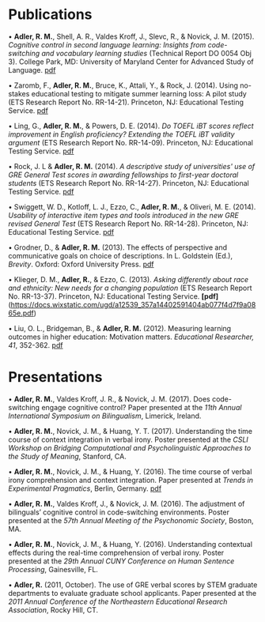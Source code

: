 # Publications

•	**Adler, R. M.**, Shell, A. R., Valdes Kroff, J., Slevc, R., & Novick, J. M. (2015). *Cognitive control in second language learning: Insights from code-switching and vocabulary learning studies* (Technical Report DO 0054 Obj 3). College Park, MD: University of Maryland Center for Advanced Study of Language. [pdf](https://docs.wixstatic.com/ugd/a12539_a6b2c70f62e3478c8605092f0c29d704.pdf)

•	Zaromb, F., **Adler, R. M.**, Bruce, K., Attali, Y., & Rock, J. (2014). Using no-stakes educational testing to mitigate summer learning loss: A pilot study (ETS Research Report No. RR-14-21). Princeton, NJ: Educational Testing Service. [pdf](https://docs.wixstatic.com/ugd/a12539_f8e320851d634c06aecc5e53f7d2b9e8.pdf)

•	Ling, G., **Adler, R. M.**, & Powers, D. E. (2014). *Do TOEFL iBT scores reflect improvement in English proficiency? Extending the TOEFL iBT validity argument* (ETS Research Report No. RR-14-09). Princeton, NJ: Educational Testing Service. [pdf](https://docs.wixstatic.com/ugd/a12539_c8212c5301e44c7b9edc7fb70881a351.pdf)

•	Rock, J. L & **Adler, R. M.** (2014). *A descriptive study of universities' use of GRE General Test scores in awarding fellowships to first-year doctoral students* (ETS Research Report No. RR-14-27). Princeton, NJ: Educational Testing Service. [pdf](https://docs.wixstatic.com/ugd/a12539_1b0230e504584de6845e9f7115a04b24.pdf)

•	Swiggett, W. D., Kotloff, L. J., Ezzo, C., **Adler, R. M.**, & Oliveri, M. E. (2014). *Usability of interactive item types and tools introduced in the new GRE revised General Test* (ETS Research Report No. RR-14-28). Princeton, NJ: Educational Testing Service. [pdf](https://docs.wixstatic.com/ugd/a12539_9a6751fbd720418ebb3d9d01145f73d2.pdf)

•	Grodner, D., & **Adler, R. M.** (2013). The effects of perspective and communicative goals on choice of descriptions. In L. Goldstein (Ed.), *Brevity*. Oxford: Oxford University Press. [pdf](https://docs.wixstatic.com/ugd/a12539_da2e08910d8d4f47811dc71536ade026.pdf)

•	Klieger, D. M., **Adler, R.**, & Ezzo, C. (2013). *Asking differently about race and ethnicity: New needs for a changing population* (ETS Research Report No. RR-13-37). Princeton, NJ: Educational Testing Service. **[pdf]**(https://docs.wixstatic.com/ugd/a12539_357a14402591404ab077f4d7f9a0865e.pdf)

•	Liu, O. L., Bridgeman, B., & **Adler, R. M.** (2012). Measuring learning outcomes in higher education: Motivation matters. *Educational Researcher, 41*, 352-362. [pdf](https://docs.wixstatic.com/ugd/a12539_1e0d3e56bdf24cb3bd162aac4d60bab8.pdf)

# Presentations
•	**Adler, R. M.**, Valdes Kroff, J. R., & Novick, J. M. (2017). Does code-switching engage cognitive control? Paper presented at the *11th Annual International Symposium on Bilingualism*, Limerick, Ireland.

•	**Adler, R. M.**, Novick, J. M., & Huang, Y. T. (2017). Understanding the time course of context integration in verbal irony. Poster presented at the *CSLI Workshop on Bridging Computational and Psycholinguistic Approaches to the Study of Meaning*, Stanford, CA.

•	**Adler, R. M.**, Novick, J. M., & Huang, Y. (2016). The time course of verbal irony comprehension and context integration. Paper presented at *Trends in Experimental Pragmatics*, Berlin, Germany. [pdf](https://docs.wixstatic.com/ugd/a12539_2fa9f35ce80e4f748a848d7510a7f04e.pdf)

•	**Adler, R. M.**, Valdes Kroff, J., & Novick, J. M. (2016). The adjustment of bilinguals’ cognitive control in code-switching environments. Poster presented at the *57th Annual Meeting of the Psychonomic Society*, Boston, MA.

•	**Adler, R. M.**, Novick, J. M., & Huang, Y. (2016). Understanding contextual effects during the real-time comprehension of verbal irony. Poster presented at the *29th Annual CUNY Conference on Human Sentence Processing*, Gainesville, FL.

•	**Adler, R.** (2011, October). The use of GRE verbal scores by STEM graduate departments to evaluate graduate school applicants. Paper presented at the *2011 Annual Conference of the Northeastern Educational Research Association*, Rocky Hill, CT.
